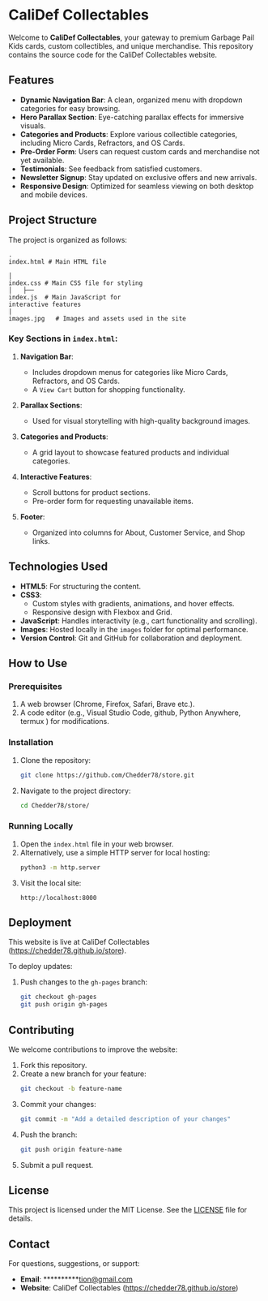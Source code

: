 # CaliDef Collectables

Welcome to **CaliDef Collectables**, your gateway to premium Garbage Pail Kids cards, custom collectibles, and unique merchandise. This repository contains the source code for the CaliDef Collectables website.

## Features
- **Dynamic Navigation Bar**: A clean, organized menu with dropdown categories for easy browsing.
- **Hero Parallax Section**: Eye-catching parallax effects for immersive visuals.
- **Categories and Products**: Explore various collectible categories, including Micro Cards, Refractors, and OS Cards.
- **Pre-Order Form**: Users can request custom cards and merchandise not yet available.
- **Testimonials**: See feedback from satisfied customers.
- **Newsletter Signup**: Stay updated on exclusive offers and new arrivals.
- **Responsive Design**: Optimized for seamless viewing on both desktop and mobile devices.

## Project Structure
The project is organized as follows:
```
.
index.html # Main HTML file

│   
index.css # Main CSS file for styling
│   ├──
index.js  # Main JavaScript for
interactive features
|
images.jpg   # Images and assets used in the site
```

### Key Sections in `index.html`:
1. **Navigation Bar**:
   - Includes dropdown menus for categories like Micro Cards, Refractors, and OS Cards.
   - A `View Cart` button for shopping functionality.

2. **Parallax Sections**:
   - Used for visual storytelling with high-quality background images.

3. **Categories and Products**:
   - A grid layout to showcase featured products and individual categories.

4. **Interactive Features**:
   - Scroll buttons for product sections.
   - Pre-order form for requesting unavailable items.

5. **Footer**:
   - Organized into columns for About, Customer Service, and Shop links.

## Technologies Used
- **HTML5**: For structuring the content.
- **CSS3**:
  - Custom styles with gradients, animations, and hover effects.
  - Responsive design with Flexbox and Grid.
- **JavaScript**: Handles interactivity (e.g., cart functionality and scrolling).
- **Images**: Hosted locally in the `images` folder for optimal performance.
- **Version Control**: Git and GitHub for collaboration and deployment.

## How to Use

### Prerequisites
1. A web browser (Chrome, Firefox, Safari, Brave etc.).
2. A code editor (e.g., Visual Studio Code, github, Python Anywhere, termux ) for modifications.

### Installation
1. Clone the repository:
   ```bash
   git clone https://github.com/Chedder78/store.git
   ```
2. Navigate to the project directory:
   ```bash
   cd Chedder78/store/
   ```

### Running Locally
1. Open the `index.html` file in your web browser.
2. Alternatively, use a simple HTTP server for local hosting:
   ```bash
   python3 -m http.server
   ```
3. Visit the local site:
   ```
   http://localhost:8000
   ```

## Deployment
This website is live at CaliDef Collectables (https://chedder78.github.io/store).

To deploy updates:
1. Push changes to the `gh-pages` branch:
   ```bash
   git checkout gh-pages
   git push origin gh-pages
   ```

## Contributing
We welcome contributions to improve the website:

1. Fork this repository.
2. Create a new branch for your feature:
   ```bash
   git checkout -b feature-name
   ```
3. Commit your changes:
   ```bash
   git commit -m "Add a detailed description of your changes"
   ```
4. Push the branch:
   ```bash
   git push origin feature-name
   ```
5. Submit a pull request.

## License
This project is licensed under the MIT License. See the [LICENSE](LICENSE) file for details.

## Contact
For questions, suggestions, or support:
- **Email**: **********tion@gmail.com
- **Website**: CaliDef Collectables (https://chedder78.github.io/store)
